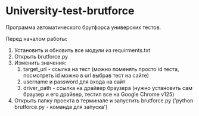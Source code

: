# University-test-brutforce
 
Программа автоматического брутфорса универских тестов.

Перед началом работы:
1. Установить и обновить все модули из requirments.txt
2. Открыть brutforce.py
3. Изменить значения:
   1. target_url - ссылка на тест (можно поменять просто id теста, посмотреть id можно в url выбрав тест на сайте)
   2. username и password для входа на сайт
   3. driver_path - ссылка на драйвер браузера (нужно установить сам браузер и его драйвер, тестил все на Google Chrome v125)
4. Открыть папку проекта в терминале и запустить brutforce.py ('python brutforce.py - команда для запуска')